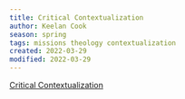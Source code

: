 ```yaml
---
title: Critical Contextualization
author: Keelan Cook
season: spring
tags: missions theology contextualization
created: 2022-03-29
modified: 2022-03-29
---
```


[Critical Contextualization](/assets/files/hiebert87.pdf)


